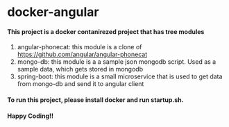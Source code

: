 # docker-angular

#### This project is a docker contanirezed project that has tree modules
  1. angular-phonecat: this module is a clone of https://github.com/angular/angular-phonecat
  2. mongo-db: this module is a a sample json mongodb script. Used as a sample data, which gets stored in mongodb
  3. spring-boot: this module is a small microservice that is used to get data from mongo-db and send it to angular client

#### To run this project, please install docker and run startup.sh.

#### Happy Coding!!
